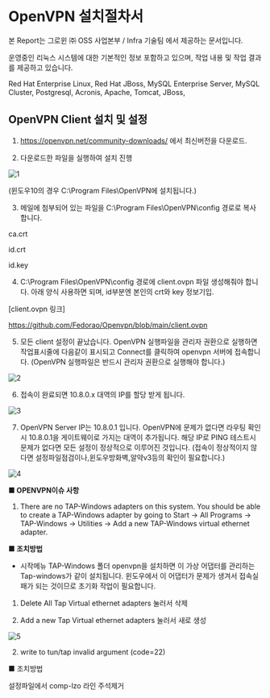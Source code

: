 # OpenVPN 설치절차서


본 Report는 그로윈 ㈜ OSS 사업본부 / Infra 기술팀 에서 제공하는 문서입니다.

운영중인 리눅스 시스템에 대한 기본적인 정보 포함하고 있으며, 작업 내용 및 작업 결과를 제공하고 있습니다.


Red Hat Enterprise Linux, Red Hat JBoss, MySQL Enterprise Server, MySQL Cluster, Postgresql, Acronis, Apache, Tomcat, JBoss, 




## **OpenVPN Client 설치 및 설정**
1. https://openvpn.net/community-downloads/ 에서 최신버전을 다운로드.



2. 다운로드한 파일을 실행하여 설치 진행 

 ![1](https://user-images.githubusercontent.com/96568963/147732133-bc03b1cc-ce81-4060-8c5d-6ea36788917f.png)

(윈도우10의 경우 C:\Program Files\OpenVPN에 설치됩니다.)



3. 메일에 첨부되어 있는 파일을 C:\Program Files\OpenVPN\config 경로로 복사합니다.

 ca.crt
 
 id.crt
 
 id.key


 
4. C:\Program Files\OpenVPN\config 경로에 client.ovpn 파일 생성해줘야 합니다.
아래 양식 사용하면 되며, id부분엔 본인의 crt와 key 정보기입.

[client.ovpn 링크]
 
https://github.com/Fedorao/Openvpn/blob/main/client.ovpn

 
 
5. 모든 client 설정이 끝났습니다.
OpenVPN 실행파일을 관리자 권환으로 실행하면 작업표시줄에 다음같이 표시되고 
Connect를 클릭하여 openvpn 서버에 접속합니다.
(OpenVPN 실행파일은 반드시 관리자 권환으로 실행해야 합니다.)

![2](https://user-images.githubusercontent.com/96568963/147732139-cbeb18c1-cf75-40e5-a9ab-1aae7618018d.png) 

 

6. 접속이 완료되면 10.8.0.x 대역의 IP를 할당 받게 됩니다.
 
![3](https://user-images.githubusercontent.com/96568963/147732140-59262b77-4d6a-4f7a-89e7-ef180aeb4e11.png)

 
 
7. OpenVPN Server IP는 10.8.0.1 입니다.
OpenVPN에 문제가 없다면 라우팅 확인시 10.8.0.1을 게이트웨이로 가지는 대역이 추가됩니다.
해당 IP로 PING 테스트시 문제가 없다면 모든 설정이 정상적으로 이루어진 것입니다.
(접속이 정상적이지 않다면 설정파일점검이나,윈도우방화벽,알약v3등의 확인이 필요합니다.)

 ![4](https://user-images.githubusercontent.com/96568963/147732142-28968002-ec29-4abb-8dc8-a5ffd94ace9c.png)

**■ OPENVPN이슈 사항**
 
1. There are no TAP-Windows adapters on this system. You should be able to create a TAP-Windows adapter by going to Start -> All Programs -> TAP-Windows -> Utilities -> Add a new TAP-Windows virtual ethernet adapter.

**■ 조치방법**
 
- 시작메뉴 TAP-Windows 폴더
openvpn을 설치하면 이 가상 어댑터를 관리하는 Tap-windows가 같이 설치됩니다.
윈도우에서 이 어댑터가 문제가 생겨서 접속실패가 되는 것이므로 초기화 작업이 필요합니다.

1. Delete All Tap Virtual ethernet adapters 눌러서 삭제

2. Add a new Tap Virtual ethernet adapters 눌러서 새로 생성

![5](https://user-images.githubusercontent.com/96568963/147732144-c63570cd-9360-4df2-8c31-43ef377868da.png)

 
 
2. write to tun/tap invalid argument (code=22)

■ 조치방법

설정파일에서 comp-lzo 라인 주석제거
